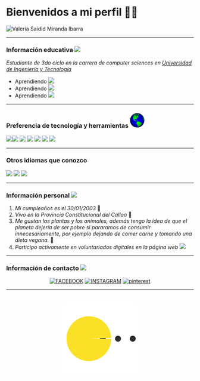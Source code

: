# Bienvenidos a mi perfil 🦾🤖

![Valeria Saidid Miranda Ibarra](https://user-images.githubusercontent.com/90013732/134577109-1a1c18fc-e03a-4e57-9b00-b37403460873.gif) 

---

### Información educativa  <img src="https://media.giphy.com/media/LmNwrBhejkK9EFP504/giphy.gif" width="40px"> 

<p> <em> Estudiante de  3do ciclo en la carrera de computer sciences en <a href="https://www.utec.edu.pe/"> Universidad de Ingeniería y Tecnología </a> 
</em> </p> 

* Aprendiendo <img src = "https://img.shields.io/badge/-C++-000000?style=flat&logo=C++&logoColor=#1C1B17">
* Aprendiendo <img src = "https://img.shields.io/badge/-HTML-000000?style=flat&logo=HTML&logoColor=#1C1B17">
* Aprendiendo <img src = "https://img.shields.io/badge/-PYTHON-000000?style=flat&logo=HTML&logoColor=#1C1B17">

---

### Preferencia de tecnología y herramientas  <img src ="https://github.com/benyou1969/benyou1969/blob/master/globe.gif?" width="40px">

<img src = "https://img.shields.io/badge/-Sublime Text-E34F26?style=flat&logo=Sublime Text&logoColor=black"><img src = "https://img.shields.io/badge/-JavaScript-eed718?style=flat&logo=javascript&logoColor=ffffff">
<img src = "https://img.shields.io/badge/-Pycharm-4DB33D?style=flat&logo=PyCharm&logoColor=#1C1B17">
<img src = "http://img.shields.io/badge/-VS%20Code-007ACC?style=flat&logo=visual%20studio%20code&logoColor=white">
<img src = "http://img.shields.io/badge/-Github-000000?style=flat&logo=github&logoColor=#8c004b">
<img src = "https://img.shields.io/badge/-Replit-000000?style=flat&logo=Replit&logoColor=00c8ff">
<img src = "http://img.shields.io/badge/-hackerrank-000000?style=flat&logo=hackerrank&logoColor=#1C1B17">

---

### **Otros idiomas que conozco**
<img src ="https://img.shields.io/badge/-Python-black?style=flat&logo=python&logoColor=white" > 
<img src ="https://img.shields.io/badge/-SQL-BLUE?style=flat&logo=SQL&logoColor=white" > 
<img src ="https://img.shields.io/badge/-C++-blue?style=flat&logo=C++&logoColor=white" > 

---

### **Información personal**  <img src="https://user-images.githubusercontent.com/90013732/134583426-897cc50b-f525-4358-a746-32d713100ce3.gif" width="40px"> 

1. *Mi cumpleaños es el 30/01/2003* 🎂
3. *Vivo en la Provincia Constitucional del Callao* 🌊
5. *Me gustan las plantas y los animales, además tengo la idea de que el planeta dejería de ser pobre si pararamos de consumir innecesariamente, por ejemplo dejando de comer carne y tomando una dieta vegana.* 🌱
6. *Participo activamente en voluntariados digitales en la página web* <img src = "https://img.shields.io/badge/-Proa-C81D11?style=flat&logo=Proa&logoColor=#FF0000">

---

### **Información de contacto**  <img src="https://user-images.githubusercontent.com/90013732/134582887-65acf49f-08a2-4e57-a4fd-0f8fc7220108.gif" width="40px"> 

<center>
<a href="https://www.facebook.com/valeriamiranda.487"><img src = "https://upload.wikimedia.org/wikipedia/commons/thumb/5/51/Facebook_f_logo_%282019%29.svg/2048px-Facebook_f_logo_%282019%29.svg.png" alt = "FACEBOOK " width = " 20 "altura =" 20 "& nbsp; & nbsp;></a>
<a href="https://www.instagram.com/saidid_487/?hl=es"><img src = "https://upload.wikimedia.org/wikipedia/commons/thumb/e/e7/Instagram_logo_2016.svg/2048px-Instagram_logo_2016.svg.png" alt = "INSTAGRAM" width = " 20 "altura =" 20 "& nbsp; & nbsp;></a>
<a href="https://www.pinterest.com/valeriam2279/_saved/"><img src = "https://user-images.githubusercontent.com/90013732/194584638-51c602a0-0709-42d0-b34f-5076ac04cadb.png" alt = "pinterest" width = " 20 "altura =" 20 "></a>

 ---
 
<div align = "center"> 
    <br> 
    <img src = "https://raw.githubusercontent.com/Aniket965/Aniket965/master/pacman.svg?sanitize=true" width = "200" height = "200" > 
</div>
